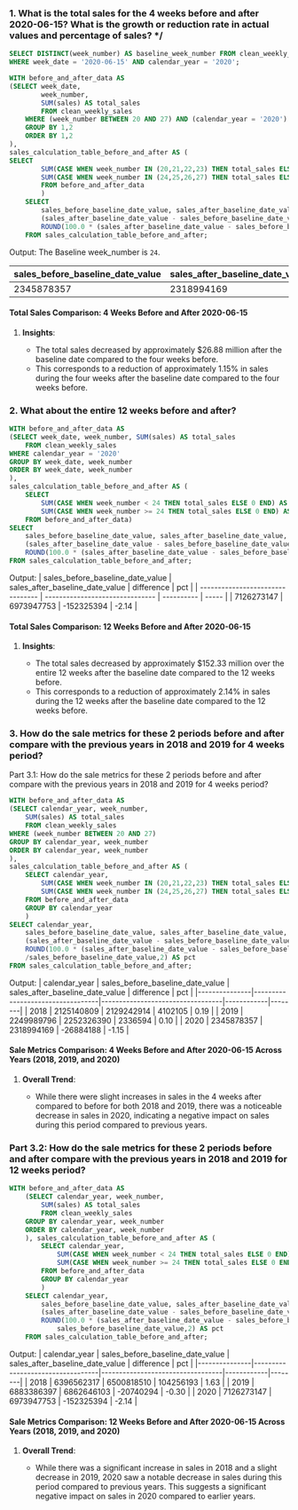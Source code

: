 ### 1. What is the total sales for the 4 weeks before and after 2020-06-15? What is the growth or reduction rate in actual values and percentage of sales? \*/

```sql
SELECT DISTINCT(week_number) AS baseline_week_number FROM clean_weekly_sales
WHERE week_date = '2020-06-15' AND calendar_year = '2020';

WITH before_and_after_data AS
(SELECT week_date,
        week_number,
        SUM(sales) AS total_sales
        FROM clean_weekly_sales
    WHERE (week_number BETWEEN 20 AND 27) AND (calendar_year = '2020')
    GROUP BY 1,2
    ORDER BY 1,2
),
sales_calculation_table_before_and_after AS (
SELECT
        SUM(CASE WHEN week_number IN (20,21,22,23) THEN total_sales ELSE 0 END) AS sales_before_baseline_date_value,
        SUM(CASE WHEN week_number IN (24,25,26,27) THEN total_sales ELSE 0 END) AS sales_after_baseline_date_value
        FROM before_and_after_data
        )
    SELECT
        sales_before_baseline_date_value, sales_after_baseline_date_value,
        (sales_after_baseline_date_value - sales_before_baseline_date_value) AS difference,
        ROUND(100.0 * (sales_after_baseline_date_value - sales_before_baseline_date_value)/sales_before_baseline_date_value,2) AS pct
    FROM sales_calculation_table_before_and_after;
```

Output:
The Baseline week_number is `24`.

| sales_before_baseline_date_value | sales_after_baseline_date_value | difference | pct   |
| -------------------------------- | ------------------------------- | ---------- | ----- |
| 2345878357                       | 2318994169                      | -26884188  | -1.15 |

#### Total Sales Comparison: 4 Weeks Before and After 2020-06-15

1. **Insights**:

   - The total sales decreased by approximately $26.88 million after the baseline date compared to the four weeks before.
   - This corresponds to a reduction of approximately 1.15% in sales during the four weeks after the baseline date compared to the four weeks before.

### 2. What about the entire 12 weeks before and after?

```sql
WITH before_and_after_data AS
(SELECT week_date, week_number, SUM(sales) AS total_sales
    FROM clean_weekly_sales
WHERE calendar_year = '2020'
GROUP BY week_date, week_number
ORDER BY week_date, week_number
),
sales_calculation_table_before_and_after AS (
    SELECT
        SUM(CASE WHEN week_number < 24 THEN total_sales ELSE 0 END) AS sales_before_baseline_date_value,
        SUM(CASE WHEN week_number >= 24 THEN total_sales ELSE 0 END) AS sales_after_baseline_date_value
    FROM before_and_after_data)
SELECT
    sales_before_baseline_date_value, sales_after_baseline_date_value,
    (sales_after_baseline_date_value - sales_before_baseline_date_value) AS difference,
    ROUND(100.0 * (sales_after_baseline_date_value - sales_before_baseline_date_value)/sales_before_baseline_date_value,2) AS pct
FROM sales_calculation_table_before_and_after;
```

Output:
| sales_before_baseline_date_value | sales_after_baseline_date_value | difference | pct |
| -------------------------------- | ------------------------------- | ---------- | ----- |
| 7126273147 | 6973947753 | -152325394 | -2.14 |

#### Total Sales Comparison: 12 Weeks Before and After 2020-06-15

1. **Insights**:

   - The total sales decreased by approximately $152.33 million over the entire 12 weeks after the baseline date compared to the 12 weeks before.
   - This corresponds to a reduction of approximately 2.14% in sales during the 12 weeks after the baseline date compared to the 12 weeks before.

### 3. How do the sale metrics for these 2 periods before and after compare with the previous years in 2018 and 2019 for 4 weeks period?

Part 3.1: How do the sale metrics for these 2 periods before and after compare with the previous years in 2018 and 2019 for 4 weeks period?

```sql
WITH before_and_after_data AS
(SELECT calendar_year, week_number,
    SUM(sales) AS total_sales
    FROM clean_weekly_sales
WHERE (week_number BETWEEN 20 AND 27)
GROUP BY calendar_year, week_number
ORDER BY calendar_year, week_number
),
sales_calculation_table_before_and_after AS (
    SELECT calendar_year,
        SUM(CASE WHEN week_number IN (20,21,22,23) THEN total_sales ELSE 0 END) AS sales_before_baseline_date_value,
        SUM(CASE WHEN week_number IN (24,25,26,27) THEN total_sales ELSE 0 END) AS sales_after_baseline_date_value
    FROM before_and_after_data
    GROUP BY calendar_year
    )
SELECT calendar_year,
    sales_before_baseline_date_value, sales_after_baseline_date_value,
    (sales_after_baseline_date_value - sales_before_baseline_date_value) AS difference,
    ROUND(100.0 * (sales_after_baseline_date_value - sales_before_baseline_date_value)
    /sales_before_baseline_date_value,2) AS pct
FROM sales_calculation_table_before_and_after;
```

Output:
| calendar_year | sales_before_baseline_date_value | sales_after_baseline_date_value | difference | pct |
|---------------|----------------------------------|----------------------------------|------------|--------|
| 2018 | 2125140809 | 2129242914 | 4102105 | 0.19 |
| 2019 | 2249989796 | 2252326390 | 2336594 | 0.10 |
| 2020 | 2345878357 | 2318994169 | -26884188 | -1.15 |

#### Sale Metrics Comparison: 4 Weeks Before and After 2020-06-15 Across Years (2018, 2019, and 2020)

1. **Overall Trend**:

   - While there were slight increases in sales in the 4 weeks after compared to before for both 2018 and 2019, there was a noticeable decrease in sales in 2020, indicating a negative impact on sales during this period compared to previous years.

### Part 3.2: How do the sale metrics for these 2 periods before and after compare with the previous years in 2018 and 2019 for 12 weeks period?

```sql
WITH before_and_after_data AS
    (SELECT calendar_year, week_number,
        SUM(sales) AS total_sales
        FROM clean_weekly_sales
    GROUP BY calendar_year, week_number
    ORDER BY calendar_year, week_number
    ), sales_calculation_table_before_and_after AS (
        SELECT calendar_year,
            SUM(CASE WHEN week_number < 24 THEN total_sales ELSE 0 END) AS sales_before_baseline_date_value,
            SUM(CASE WHEN week_number >= 24 THEN total_sales ELSE 0 END) AS sales_after_baseline_date_value
        FROM before_and_after_data
        GROUP BY calendar_year
        )
    SELECT calendar_year,
        sales_before_baseline_date_value, sales_after_baseline_date_value,
        (sales_after_baseline_date_value - sales_before_baseline_date_value) AS difference,
        ROUND(100.0 * (sales_after_baseline_date_value - sales_before_baseline_date_value)/
            sales_before_baseline_date_value,2) AS pct
    FROM sales_calculation_table_before_and_after;
```

Output:
| calendar_year | sales_before_baseline_date_value | sales_after_baseline_date_value | difference | pct |
|---------------|----------------------------------|----------------------------------|------------|--------|
| 2018 | 6396562317 | 6500818510 | 104256193 | 1.63 |
| 2019 | 6883386397 | 6862646103 | -20740294 | -0.30 |
| 2020 | 7126273147 | 6973947753 | -152325394 | -2.14 |

#### Sale Metrics Comparison: 12 Weeks Before and After 2020-06-15 Across Years (2018, 2019, and 2020)

1. **Overall Trend**:

   - While there was a significant increase in sales in 2018 and a slight decrease in 2019, 2020 saw a notable decrease in sales during this period compared to previous years. This suggests a significant negative impact on sales in 2020 compared to earlier years.
